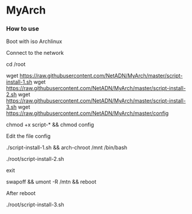 # MyArch


### How to use

Boot with iso Archlinux

Connect to the network

cd /root

wget https://raw.githubusercontent.com/NetADN/MyArch/master/script-install-1.sh
wget https://raw.githubusercontent.com/NetADN/MyArch/master/script-install-2.sh
wget https://raw.githubusercontent.com/NetADN/MyArch/master/script-install-3.sh
wget https://raw.githubusercontent.com/NetADN/MyArch/master/config


chmod +x script-* && chmod config

Edit the file config

./script-install-1.sh && arch-chroot /mnt /bin/bash

./root/script-install-2.sh

exit

swapoff && umont -R /mtn && reboot

After reboot

./root/script-install-3.sh




